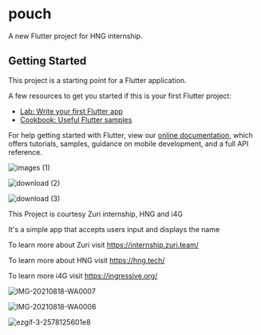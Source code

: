 # pouch

A new Flutter project for HNG internship.

## Getting Started

This project is a starting point for a Flutter application.

A few resources to get you started if this is your first Flutter project:

- [Lab: Write your first Flutter app](https://flutter.dev/docs/get-started/codelab)
- [Cookbook: Useful Flutter samples](https://flutter.dev/docs/cookbook)

For help getting started with Flutter, view our
[online documentation](https://flutter.dev/docs), which offers tutorials,
samples, guidance on mobile development, and a full API reference.

![images (1)](https://user-images.githubusercontent.com/31783214/129866235-8356b076-4456-41c3-ae27-9ced0a7cd6ae.png)

![download (2)](https://user-images.githubusercontent.com/31783214/129866323-389be917-b909-4166-9960-fa5ab271a3d1.png)

![download (3)](https://user-images.githubusercontent.com/31783214/129866547-34372bf6-6b30-44ef-93d4-bad535d55b83.png)


This Project is courtesy Zuri internship, HNG and i4G

It's a simple app that accepts users input and displays the name

To learn more about Zuri visit https://internship.zuri.team/

To learn more about HNG visit https://hng.tech/

To learn more i4G visit https://ingressive.org/


![IMG-20210818-WA0007](https://user-images.githubusercontent.com/31783214/129888251-dbb4f42c-9f6a-4631-864d-a9ee39954583.jpg)



![IMG-20210818-WA0006](https://user-images.githubusercontent.com/31783214/129888277-fa76ecc2-ce63-4e55-abad-e4c85b854329.jpg)


![ezgif-3-2578125601e8](https://user-images.githubusercontent.com/31783214/129898727-1af0f720-ee6b-4c65-914d-c267404485a3.gif)




